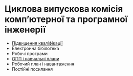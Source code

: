 # Циклова випускова комісія компʼютерної та програмної інженерії

- [Підвищення кваліфікації](pages/kval.md)
- Електронна бібілотека
- Робочі програми
- [ОПП і навчальні плани](pages/opp.md)
- Робочий план і навантаження
- Постійні посилання
